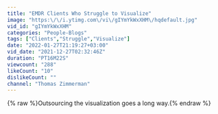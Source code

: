 ```yaml
---
title: "EMDR Clients Who Struggle to Visualize"
image: "https:\/\/i.ytimg.com\/vi\/gIYmYkWxXHM\/hqdefault.jpg"
vid_id: "gIYmYkWxXHM"
categories: "People-Blogs"
tags: ["Clients","Struggle","Visualize"]
date: "2022-01-27T21:19:27+03:00"
vid_date: "2021-12-27T02:32:46Z"
duration: "PT16M22S"
viewcount: "288"
likeCount: "10"
dislikeCount: ""
channel: "Thomas Zimmerman"
---
```

{% raw %}Outsourcing the visualization goes a long way.{% endraw %}
